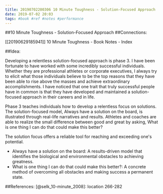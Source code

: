 ```yaml
---
title: 20190702200306 10 Minute Toughness - Solution-Focused Approach
date: 2019-07-02 20:03
tags: #book #ref #notes #performance 
---
```

##10 Minute Toughness - Solution-Focused Approach
##Connections:

[[20190629185941]] 10 Minute Toughness - Book Notes - Index

##Idea:

Developing a relentless solution-focused approach is phase 3. I have been fortunate to have worked with some incredibly successful individuals. Whether they are professional athletes or corporate executives, I always try to elicit what those individuals believe to be the top reasons that they have been able to rise above the masses and achieve extraordinary accomplishments. I have noticed that one trait that truly successful people have in common is that they have developed and maintained a solution-focused approach in their careers and in life. 

Phase 3 teaches individuals how to develop a relentless focus on solutions. The solution-focused model, Always have a solution on the board, is illustrated through real-life narratives and results. Athletes and coaches are able to realize the small difference between good and great by asking, What is one thing I can do that could make this better? 

The solution focus offers a reliable tool for reaching and exceeding one's potential. 

* Always have a solution on the board: A results-driven model that identifies the biological and environmental obstacles to achieving greatness. 
* What is one thing I can do that could make this better?: A concrete method of overcoming all obstacles and making success a permanent state.

##References:
[@selk_10-minute_2008]: location 266-282